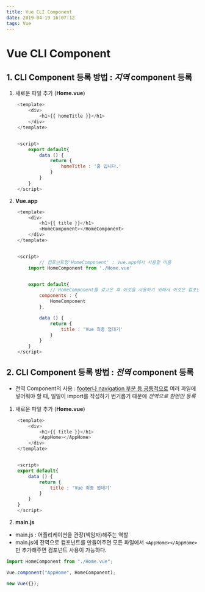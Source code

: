 ```yaml
---
title: Vue CLI Component
date: 2019-04-19 16:07:12
tags: Vue
---
```


# Vue CLI Component

## 1. CLI Component 등록 방법 : **_지역_** component 등록

1. 새로운 파일 추가 (**Home.vue**)

```js
    <template>
        <div>
            <h1>{{ homeTitle }}</h1>
        </div>
    </template>


    <script>
        export default{
            data () {
                return {
                    homeTitle : '홈 입니다.'
                }
            }
        }
    </script>
```

2. **Vue.app**

```js
    <template>
        <div>
            <h1>{{ title }}</h1>
            <HomeComponent></HomeComponent>
        </div>
    </template>


    <script>
            // 컴포넌트명'HomeComponent' : Vue.app에서 사용할 이름
        import HomeComponent from './Home.vue'


        export default{
                // HomeComponent를 갖고온 후 이것을 사용하기 위해서 이것은 컴포넌트야라는 선언이 필요!
            components : {
                HomeComponent
            },

            data () {
                return {
                    title : 'Vue 최종 껍데기'
                }
            }
        }
    </script>
```

## 2. CLI Component 등록 방법 : **_전역_** component 등록

- 전역 Component의 사용 : <u>footer나 navigation 부분 등 공통적으로</u> 여러 파일에 넣어줘야 할 때, 일일이 import를 작성하기 번거롭기 때문에 _전역으로 한번만 등록_

1. 새로운 파일 추가 (**Home.vue**)

```js
    <template>
        <div>
            <h1>{{ title }}</h1>
            <AppHome></AppHome>
        </div>
    </template>


    <script>
    export default{
        data () {
            return {
                title : 'Vue 최종 껍데기'
            }
        }
    }
    </script>

```

2. **main.js**

- main.js : 어플리케이션을 관장(책임자)해주는 역할
- main.js에 전역으로 컴포넌트를 만들어주면 모든 파일에서 `<AppHome></AppHome>`만 추가해주면 컴포넌트 사용이 가능하다.

```js
import HomeComponent from "./Home.vue";

Vue.component("AppHome", HomeComponent);

new Vue({});
```
